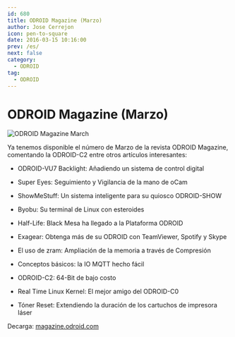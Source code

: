 ```yaml
---
id: 680
title: ODROID Magazine (Marzo)
author: Jose Cerrejon
icon: pen-to-square
date: 2016-03-15 10:16:00
prev: /es/
next: false
category:
  - ODROID
tag:
  - ODROID
---
```


# ODROID Magazine (Marzo)

![ODROID Magazine March](/images/2016/03/ODROID_Marzo.png)

Ya tenemos disponible el número de Marzo de la revista ODROID Magazine, comentando la ODROID-C2 entre otros artículos interesantes:

* ODROID-VU7 Backlight: Añadiendo un sistema de control digital

* Super Eyes: Seguimiento y Vigilancia de la mano de oCam

* ShowMeStuff: Un sistema inteligente para su quiosco ODROID-SHOW

* Byobu: Su terminal de Linux con esteroides

* Half-Life: Black Mesa ha llegado a la Plataforma ODROID

* Exagear: Obtenga más de su ODROID con TeamViewer, Spotify y Skype

* El uso de zram: Ampliación de la memoria a través de Compresión

* Conceptos básicos: la IO MQTT hecho fácil

* ODROID-C2: 64-Bit de bajo costo

* Real Time Linux Kernel: El mejor amigo del ODROID-C0

* Tóner Reset: Extendiendo la duración de los cartuchos de impresora láser

Decarga: [magazine.odroid.com](http://magazine.odroid.com/201603)